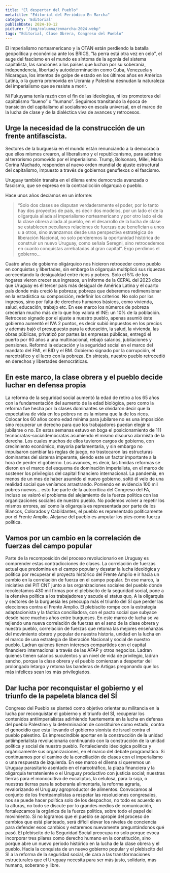 ```yaml
---
title: "El despertar del Pueblo"
metatitle: "Editorial del Periódico En Marcha"
category: 'Editorial'
publishDate: 2024-10-12
picture: "/img/columna/enmarcha-2024.webp"
tags: "Editorial, Clase Obrera, Congreso del Pueblo"
---
```

El imperialismo norteamericano y la OTAN están perdiendo la batalla geopolítica y económica ante los BRICS, "la perra está otra vez en celo", el auge del fascismo en el mundo es síntoma de la agonía del sistema capitalista, las sanciones a los países que luchan por su soberanía, independencia, libertad y autodeterminación como Cuba, Venezuela y Nicaragua, los intentos de golpe de estado en los últimos años en América Latina, o la guerra promovida en Ucrania y Palestina desnudan la naturaleza del imperialismo que se resiste a morir.

Ni Fukuyama tenía razón con el fin de las ideologías, ni los promotores del capitalismo “bueno” o “humano”. Seguimos transitando la época de transición del capitalismo al socialismo en escala universal, en el marco de la lucha de clase y de la dialéctica viva de avances y retrocesos. 

## Urge la necesidad de la construcción de un frente antifascista.

Sectores de la burguesia en el mundo están renunciando a la democracia que ellos mismos crearon, al liberalismo y el republicanismo, para aderirse al terrorismo promovido por el imperialismo. Trump, Bolsonaro, Milei, Maria Corina Machado, responden al nuevo orden mundial de ajuste estructural del capitalismo, impuesto a través de gobiernos genuflexos o el fascismo.

Uruguay también transita en el dilema entre democracia avanzada o fascismo, que se expresa en la contradicción oligarquía o pueblo.

Hace unos años decíamos en un informe:
> “Solo dos clases se disputan verdaderamente el poder, por lo tanto hay dos proyectos de país, es decir dos modelos, por un lado el de la oligarquía aliada al imperialismo norteamericano y por otro lado el de la clase obrera aliada al pueblo, en el desarrollo de la lucha de clase se establecen peculiares relaciones de fuerzas que benefician a unos u a otros, sino avanzamos desde una perspectiva estratégica de liberación Nacional, no solo perderemos la oportunidad histórica de construir un nuevo Uruguay, como señala Seregni, sino retrocedemos en cuanto conquistas arrebatadas al gran capital”. Ergo perdimos el gobierno...

Cuatro años de gobierno oligárquico nos hicieron retroceder como pueblo en conquistas y libertades, sin embargo la oligarquía multiplicó sus riquezas acrecentando la desigualdad entre ricos y pobres. Solo el 5% de los hogares vieron crecer sus ingresos, un informe de la CEPAL del 2023 dice que Uruguay es él tercer país más desigual de América Latina y el cuarto país donde más creció la pobreza; pobreza que deberemos redimensionar en la estadística su composición, redefinir los criterios. No solo por los ingresos, sino por falta de derechos humanos básicos, como vivienda, salud, educación, trabajo etc. En ese marco los números de pobreza crecerían mucho más de lo que hoy valora el INE: un 10% de la población.
Retroceso signado por el ajuste a nuestro pueblo, apenas asumió éste gobierno aumentó el IVA 2 puntos, es decir subió impuestos en los precios y además bajó el presupuesto para la educación, la salud, la vivienda, las obras públicas, privatizó por partes las empresas públicas, entregó el puerto por 60 años a una multinacional, rebajó salarios, jubilaciones y pensiones. Reformó la educación y la seguridad social en el marco del mandato del FMI, el BID y el BM. Gobierno signado por la corrupción, el narcotráfico y el lucro con la pobreza. En síntesis, nuestro pueblo retrocedió en derechos y libertades democráticas.
## En este marco, la clase obrera y el pueblo decide luchar en defensa propia  
La reforma de la seguridad social aumentó la edad de retiro a los 65 años con la fundamentación del aumento de la edad biológica, pero como la reforma fue hecha por la clases dominantes se olvidaron decir que la expectativa de vida en los pobres no es la misma que la de los ricos. 
Colocar los 60 años como edad mínima para jubilarse no es una imposición sino recuperar un derecho para que los trabajadores puedan elegir si jubilarse o no. 
En estas semanas estuvo en boga el posicionamiento de 111 tecnócratas-socialdemócratas asumiendo el mismo discurso alarmista de la derecha. Los cuales muchos de ellos tuvieron cargos de gobierno, con crecimiento económico, mayoría parlamentaria, y sin embargo no impulsaron cambiar las reglas de juego, no trastocaron las estructuras dominantes del sistema imperante, siendo este un factor importante a la hora de perder el gobierno.
Los avances, es decir, las tímidas reformas se dieron en el marco del esquema de dominación imperialista, en el marco de sostener los privilegios del capital financiero internacional. La pandemia, en menos de un mes de haber asumido el nuevo gobierno, soltó él velo de una realidad social que veníamos arrastrando. Poniendo en evidencia 100 mil pobres nuevos… esto fue parte de la autocrítica del Congreso del FA, incluso se valoró el problema del alejamiento de la fuerza política con las organizaciones sociales de nuestro pueblo. No podemos volver a repetir los mismos errores, así como la oligarquía es representada por parte de los Blancos, Colorados y Cabildantes, el pueblo es representado políticamente por el Frente Amplio. Alejarse del pueblo es amputar los pies como fuerza política.   
## Vamos por un cambio en la correlación de fuerzas del campo popular
Parte de la recomposición del proceso revolucionario en Uruguay es comprender estas contradicciones de clases. La correlación de fuerzas actual que predomina en el campo popular y desatar la lucha ideológica y política por recuperar el proyecto histórico del Frente Amplio e ir hacia un cambio en la correlación de fuerza en el campo popular. En ese marco, la iniciativa del PIT CNT junto a las organizaciones sociales del pueblo donde recolectamos 430 mil firmas por el plebiscito de la seguridad social, pone a la ofensiva política a los trabajadores y sacude el status quo. A la oligarquía y sectores de la burguesía les preocupa más el triunfo del SÍ que perder las elecciones contra el Frente Amplio. El plebiscito rompe con la estrategia adaptacionista y la táctica conciliadora, con el pacto social que subyace desde hace muchos años entre burgueses.
En este marco de lucha se va tejiendo una nueva correlación de fuerzas en el seno de la clase obrera y nuestro pueblo, correlación de fuerzas que retoma las mejores enseñanzas del movimiento obrero y popular de nuestra historia, unidad en la lucha en el marco de una estrategia de liberación Nacional y social de nuestro pueblo. Ladran quienes tienen intereses compartidos con el capital financiero internacional a través de las AFAP y otros negocios. Ladran quienes tienen salarios suculentos y un nivel de vida de privilegio, ladran sancho, porque la clase obrera y el pueblo comienzan a despertar del prolongado letargo y retoma las banderas de Artigas pregonando que los más infelices sean los más privilegiados.
## Dar lucha por reconquistar el gobierno y el triunfo de la papeleta blanca del SÍ  
Congreso del Pueblo se planteó como objetivo orientar su militancia en la lucha por reconquistar el gobierno y el triunfo del SÍ, recuperar los contenidos antiimperialistas adirhiendo fuertemente en la lucha en defensa del pueblo Palestino y la determinación de constituirse como estado, contra el genocidio que esta llevando el gobierno sionista de israel contra el pueblo palestino.
Es imprescindible aportar en la construcción de la unidad antiimperialista revolucionaria continuando con la construcción de la unidad política y social de nuestro pueblo. Fortaleciendo ideológica política y orgánicamente sus organizaciones, en el marco del debate programático.
Si continuamos por el camino de la conciliación de clases con el imperialismo o una respuesta de izquierda. En ese marco el dilema si queremos un Uruguay parasitario asentado en el narcotráfico, la plaza financiera y la oligarquía terrateniente o el Uruguay productivo con justicia social; nuestras tierras para el monocultivo de eucaliptus, la celulosa, para la soja, o nuestras tierras para la soberanía alimentaria, la reforma agraria, revalorizando el Uruguay agroproductor de alimentos.
Convocamos al conjunto de los frenteamplistas a respetar las resoluciones congresales, nos se puede hacer política solo de los despachos, no todo es acuerdo en la alturas, no todo se discute por lo grandes medios de comunicación, fortalezcamos la orgánica de la fuerza política, sobre todo el papel del movimiento. Si no logramos que el pueblo se apropie del proceso de cambios que está planteado, será difícil elevar los niveles de conciencia para defender esos cambios y estaremos nuevamente preguntándonos qué pasó.
El plebiscito de la Seguridad Social preocupa no solo porque evoca incorporar tres pilares como derecho humano en la constitución, sino porque abre un nuevo periodo histórico en la lucha de la clase obrera y el pueblo.
Hacia la conquista de un nuevo gobierno popular y el plebiscito del SÍ a la reforma de la seguridad social, de cara a las transformaciones estructurales que el Uruguay necesita para ser más justo, solidario, más humano, soberano y libre.